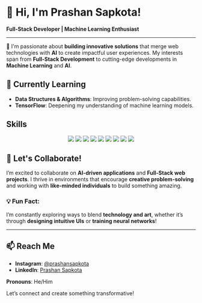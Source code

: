 # 👋 Hi, I'm Prashan Sapkota!

**Full-Stack Developer | Machine Learning Enthusiast**

---

🚀 I'm passionate about **building innovative solutions** that merge web technologies with **AI** to create impactful user experiences. My interests span from **Full-Stack Development** to cutting-edge developments in **Machine Learning** and **AI**.

## 🌱 Currently Learning
- **Data Structures & Algorithms**: Improving problem-solving capabilities.
- **TensorFlow**: Deepening my understanding of machine learning models.

## Skills

<p align="center">
  <!-- Programming Languages -->
  <img src="https://img.shields.io/badge/Java-orange?style=flat&logo=java&logoColor=white" />
  <img src="https://img.shields.io/badge/Python-blue?style=flat&logo=python&logoColor=white" />
  <img src="https://img.shields.io/badge/C%23-239120?style=flat&logo=c-sharp&logoColor=white" />
  <img src="https://img.shields.io/badge/C++-00599C?style=flat&logo=cplusplus&logoColor=white" />
  <img src="https://img.shields.io/badge/SQL-4479A1?style=flat&logo=postgresql&logoColor=white" />
  
  <!-- Frameworks -->
  <img src="https://img.shields.io/badge/Node.js-339933?style=flat&logo=nodedotjs&logoColor=white" />
  <img src="https://img.shields.io/badge/ReactJS-61DAFB?style=flat&logo=react&logoColor=white" />
  
  
  <!-- Tools -->
  <img src="https://img.shields.io/badge/Firebase-FFCA28?style=flat&logo=firebase&logoColor=white" />
  <img src="https://img.shields.io/badge/TensorFlow-FF6F00?style=flat&logo=tensorflow&logoColor=white" />
</p>


## 💬 Let's Collaborate!
I’m excited to collaborate on **AI-driven applications** and **Full-Stack web projects**. I thrive in environments that encourage **creative problem-solving** and working with **like-minded individuals** to build something amazing.

### 💡 Fun Fact:
I’m constantly exploring ways to blend **technology and art**, whether it’s through **designing intuitive UIs** or **training neural networks**!

---

## 📫 Reach Me
- **Instagram**: [@prashansapkota](https://instagram.com/prashansapkota)
- **LinkedIn**: [Prashan Sapkota](https://linkedin.com/in/prashansapkota)

**Pronouns**: He/Him

Let’s connect and create something transformative!
<!---
prashansapkota/prashansapkota is a ✨ special ✨ repository because its `README.md` (this file) appears on your GitHub profile.
You can click the Preview link to take a look at your changes.
--->
